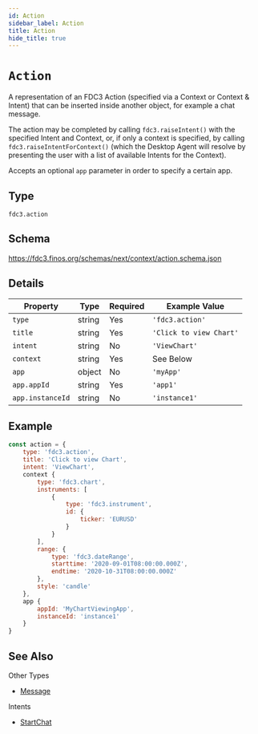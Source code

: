 ```yaml
---
id: Action
sidebar_label: Action
title: Action
hide_title: true
---
```

# `Action`

A representation of an FDC3 Action (specified via a Context or Context & Intent) that can be inserted inside another object, 
for example a chat message.

The action may be completed by calling `fdc3.raiseIntent()` with the specified Intent and Context, or, if only a context is specified, by calling `fdc3.raiseIntentForContext()` (which the Desktop Agent will resolve by presenting the user with a list of available Intents for the Context).

Accepts an optional `app` parameter in order to specify a certain app.

## Type

`fdc3.action`

## Schema

<https://fdc3.finos.org/schemas/next/context/action.schema.json>

## Details

| Property          | Type                                      | Required | Example Value           |
|-------------------|-------------------------------------------|----------|-------------------------|
| `type`            | string                                    | Yes      | `'fdc3.action'`         |
| `title`           | string                                    | Yes      | `'Click to view Chart'` |
| `intent`          | string                                    | No       | `'ViewChart'`           |
| `context`         | string                                    | Yes      | See Below               |
| `app`             | object                                    | No       | `'myApp'`               |
| `app.appId`       | string                                    | Yes      | `'app1'`                |
| `app.instanceId`  | string                                    | No       | `'instance1'`           |



## Example

```js
const action = {
    type: 'fdc3.action',
    title: 'Click to view Chart',
    intent: 'ViewChart',
    context {
        type: 'fdc3.chart',
        instruments: [
            {
                type: 'fdc3.instrument',
                id: {
                    ticker: 'EURUSD'
                }
            }
        ],
        range: {
            type: 'fdc3.dateRange',
            starttime: '2020-09-01T08:00:00.000Z',
            endtime: '2020-10-31T08:00:00.000Z'
        },
        style: 'candle'
    },
    app {
        appId: 'MyChartViewingApp',
        instanceId: 'instance1'
    }
}
```

## See Also

Other Types
* [Message](Message)

Intents
* [StartChat](../../intents/ref/StartChat)
